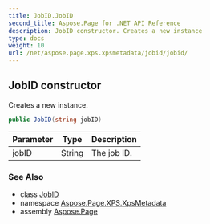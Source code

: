 ```yaml
---
title: JobID.JobID
second_title: Aspose.Page for .NET API Reference
description: JobID constructor. Creates a new instance
type: docs
weight: 10
url: /net/aspose.page.xps.xpsmetadata/jobid/jobid/
---
```

## JobID constructor

Creates a new instance.

```csharp
public JobID(string jobID)
```

| Parameter | Type | Description |
| --- | --- | --- |
| jobID | String | The job ID. |

### See Also

* class [JobID](../)
* namespace [Aspose.Page.XPS.XpsMetadata](../../jobid/)
* assembly [Aspose.Page](../../../)


